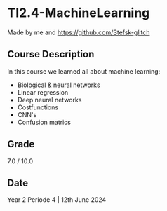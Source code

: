 # TI2.4-MachineLearning
Made by me and https://github.com/Stefsk-glitch

## Course Description
In this course we learned all about machine learning:
- Biological & neural networks
- Linear regression
- Deep neural networks
- Costfunctions
- CNN's
- Confusion matrics

## Grade
7.0 / 10.0

## Date
Year 2 Periode 4 | 12th June 2024
